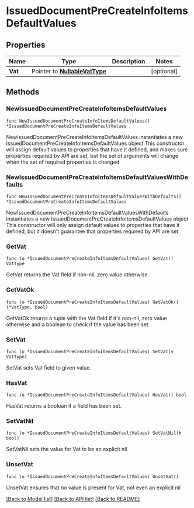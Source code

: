 # IssuedDocumentPreCreateInfoItemsDefaultValues

## Properties

Name | Type | Description | Notes
------------ | ------------- | ------------- | -------------
**Vat** | Pointer to [**NullableVatType**](VatType.md) |  | [optional] 

## Methods

### NewIssuedDocumentPreCreateInfoItemsDefaultValues

`func NewIssuedDocumentPreCreateInfoItemsDefaultValues() *IssuedDocumentPreCreateInfoItemsDefaultValues`

NewIssuedDocumentPreCreateInfoItemsDefaultValues instantiates a new IssuedDocumentPreCreateInfoItemsDefaultValues object
This constructor will assign default values to properties that have it defined,
and makes sure properties required by API are set, but the set of arguments
will change when the set of required properties is changed

### NewIssuedDocumentPreCreateInfoItemsDefaultValuesWithDefaults

`func NewIssuedDocumentPreCreateInfoItemsDefaultValuesWithDefaults() *IssuedDocumentPreCreateInfoItemsDefaultValues`

NewIssuedDocumentPreCreateInfoItemsDefaultValuesWithDefaults instantiates a new IssuedDocumentPreCreateInfoItemsDefaultValues object
This constructor will only assign default values to properties that have it defined,
but it doesn't guarantee that properties required by API are set

### GetVat

`func (o *IssuedDocumentPreCreateInfoItemsDefaultValues) GetVat() VatType`

GetVat returns the Vat field if non-nil, zero value otherwise.

### GetVatOk

`func (o *IssuedDocumentPreCreateInfoItemsDefaultValues) GetVatOk() (*VatType, bool)`

GetVatOk returns a tuple with the Vat field if it's non-nil, zero value otherwise
and a boolean to check if the value has been set.

### SetVat

`func (o *IssuedDocumentPreCreateInfoItemsDefaultValues) SetVat(v VatType)`

SetVat sets Vat field to given value.

### HasVat

`func (o *IssuedDocumentPreCreateInfoItemsDefaultValues) HasVat() bool`

HasVat returns a boolean if a field has been set.

### SetVatNil

`func (o *IssuedDocumentPreCreateInfoItemsDefaultValues) SetVatNil(b bool)`

 SetVatNil sets the value for Vat to be an explicit nil

### UnsetVat
`func (o *IssuedDocumentPreCreateInfoItemsDefaultValues) UnsetVat()`

UnsetVat ensures that no value is present for Vat, not even an explicit nil

[[Back to Model list]](../README.md#documentation-for-models) [[Back to API list]](../README.md#documentation-for-api-endpoints) [[Back to README]](../README.md)


